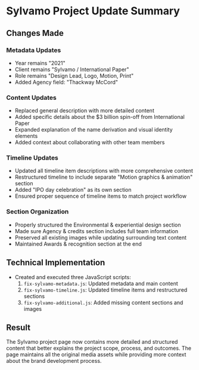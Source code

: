 # Sylvamo Project Update Summary

## Changes Made

### Metadata Updates
- Year remains "2021"
- Client remains "Sylvamo / International Paper"
- Role remains "Design Lead, Logo, Motion, Print"
- Added Agency field: "Thackway McCord"

### Content Updates
- Replaced general description with more detailed content
- Added specific details about the $3 billion spin-off from International Paper
- Expanded explanation of the name derivation and visual identity elements
- Added context about collaborating with other team members

### Timeline Updates
- Updated all timeline item descriptions with more comprehensive content
- Restructured timeline to include separate "Motion graphics & animation" section
- Added "IPO day celebration" as its own section
- Ensured proper sequence of timeline items to match project workflow

### Section Organization
- Properly structured the Environmental & experiential design section
- Made sure Agency & credits section includes full team information
- Preserved all existing images while updating surrounding text content
- Maintained Awards & recognition section at the end

## Technical Implementation
- Created and executed three JavaScript scripts:
  1. `fix-sylvamo-metadata.js`: Updated metadata and main content
  2. `fix-sylvamo-timeline.js`: Updated timeline items and restructured sections
  3. `fix-sylvamo-additional.js`: Added missing content sections and images

## Result
The Sylvamo project page now contains more detailed and structured content that better explains the project scope, process, and outcomes. The page maintains all the original media assets while providing more context about the brand development process.
